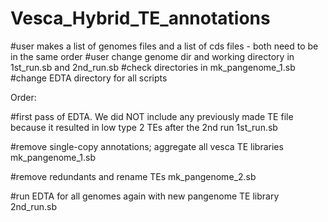 # Vesca_Hybrid_TE_annotations

#user makes a list of genomes files and a list of cds files - both need to be in the same order
#user change genome dir and working directory in 1st_run.sb and 2nd_run.sb
#check directories in mk_pangenome_1.sb
#change EDTA directory for all scripts

Order:

#first pass of EDTA. We did NOT include any previously made TE file because it resulted in low type 2 TEs after the 2nd run
1st_run.sb

#remove single-copy annotations; aggregate all vesca TE libraries
mk_pangenome_1.sb

#remove redundants and rename TEs
mk_pangenome_2.sb

#run EDTA for all genomes again with new pangenome TE library
2nd_run.sb
